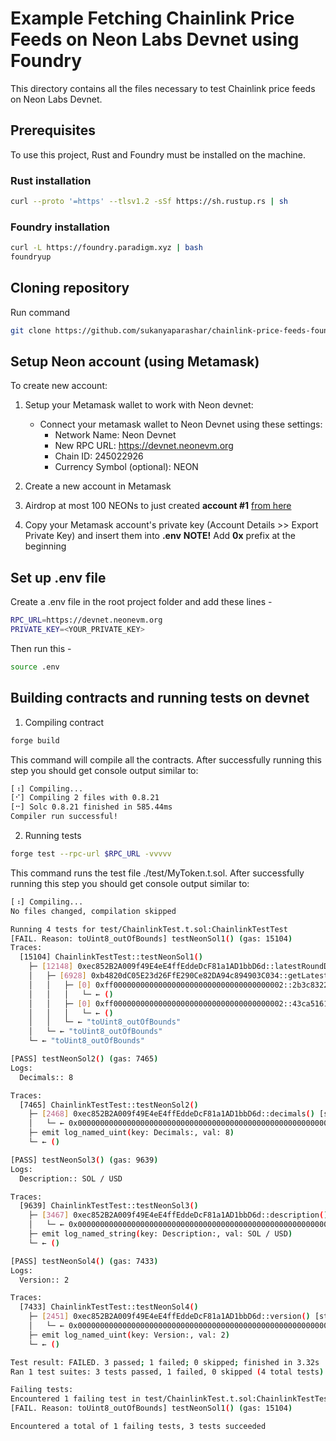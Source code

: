 # Example Fetching Chainlink Price Feeds on Neon Labs Devnet using Foundry

This directory contains all the files necessary to test Chainlink price feeds on Neon Labs Devnet.

## Prerequisites

To use this project, Rust and Foundry must be installed on the machine.

### Rust installation

```sh
curl --proto '=https' --tlsv1.2 -sSf https://sh.rustup.rs | sh
```

### Foundry installation

```sh
curl -L https://foundry.paradigm.xyz | bash
foundryup
```

## Cloning repository

Run command

```sh
git clone https://github.com/sukanyaparashar/chainlink-price-feeds-foundry.git
```

## Setup Neon account (using Metamask)

To create new account:

1. Setup your Metamask wallet to work with Neon devnet:

   - Connect your metamask wallet to Neon Devnet using these settings:
     - Network Name: Neon Devnet
     - New RPC URL: https://devnet.neonevm.org
     - Chain ID: 245022926
     - Currency Symbol (optional): NEON

2. Create a new account in Metamask
3. Airdrop at most 100 NEONs to just created **account #1** [from here](https://neonfaucet.org/)
4. Copy your Metamask account's private key (Account Details >> Export Private Key) and insert them into **.env**
   **NOTE!** Add **0x** prefix at the beginning

## Set up .env file

Create a .env file in the root project folder and add these lines -

```sh
RPC_URL=https://devnet.neonevm.org
PRIVATE_KEY=<YOUR_PRIVATE_KEY>
```

Then run this -

```sh
source .env
```

## Building contracts and running tests on devnet

1. Compiling contract

```sh
forge build
```

This command will compile all the contracts. After successfully running this step you should get console output similar to:

```sh
[⠰] Compiling...
[⠊] Compiling 2 files with 0.8.21
[⠒] Solc 0.8.21 finished in 585.44ms
Compiler run successful!
```

2. Running tests

```sh
forge test --rpc-url $RPC_URL -vvvvv
```

This command runs the test file ./test/MyToken.t.sol. After successfully running this step you should get console output similar to:

```sh
[⠰] Compiling...
No files changed, compilation skipped

Running 4 tests for test/ChainlinkTest.t.sol:ChainlinkTestTest
[FAIL. Reason: toUint8_outOfBounds] testNeonSol1() (gas: 15104)
Traces:
  [15104] ChainlinkTestTest::testNeonSol1()
    ├─ [12148] 0xec852B2A009f49E4eE4ffEddeDcF81a1AD1bbD6d::latestRoundData() [staticcall]
    │   ├─ [6928] 0xb4820dC05E23d26FfE290Ce82DA94c894903C034::getLatestRound(54711267442576681404593257684989943639952621180004110670920145519824699960726 [5.471e76]) [delegatecall]
    │   │   ├─ [0] 0xff00000000000000000000000000000000000002::2b3c8322(78f57ae1195e8c497a8be054ad52adf4c8976f8436732309e22af7067724ad96000000000000000000000000000000000000000000000000000000000000000800000000000000000000000000000000000000000000000000000000000000c0) [staticcall]
    │   │   │   └─ ← ()
    │   │   ├─ [0] 0xff00000000000000000000000000000000000002::43ca5161(78f57ae1195e8c497a8be054ad52adf4c8976f8436732309e22af7067724ad96000000000000000000000000000000000000000000000000000000000000000800000000000000000000000000000000000000000000000000000000000000c0) [staticcall]
    │   │   │   └─ ← ()
    │   │   └─ ← "toUint8_outOfBounds"
    │   └─ ← "toUint8_outOfBounds"
    └─ ← "toUint8_outOfBounds"

[PASS] testNeonSol2() (gas: 7465)
Logs:
  Decimals:: 8

Traces:
  [7465] ChainlinkTestTest::testNeonSol2()
    ├─ [2468] 0xec852B2A009f49E4eE4ffEddeDcF81a1AD1bbD6d::decimals() [staticcall]
    │   └─ ← 0x0000000000000000000000000000000000000000000000000000000000000008
    ├─ emit log_named_uint(key: Decimals:, val: 8)
    └─ ← ()

[PASS] testNeonSol3() (gas: 9639)
Logs:
  Description:: SOL / USD

Traces:
  [9639] ChainlinkTestTest::testNeonSol3()
    ├─ [3467] 0xec852B2A009f49E4eE4ffEddeDcF81a1AD1bbD6d::description() [staticcall]
    │   └─ ← 0x00000000000000000000000000000000000000000000000000000000000000200000000000000000000000000000000000000000000000000000000000000009534f4c202f205553440000000000000000000000000000000000000000000000
    ├─ emit log_named_string(key: Description:, val: SOL / USD)
    └─ ← ()

[PASS] testNeonSol4() (gas: 7433)
Logs:
  Version:: 2

Traces:
  [7433] ChainlinkTestTest::testNeonSol4()
    ├─ [2451] 0xec852B2A009f49E4eE4ffEddeDcF81a1AD1bbD6d::version() [staticcall]
    │   └─ ← 0x0000000000000000000000000000000000000000000000000000000000000002
    ├─ emit log_named_uint(key: Version:, val: 2)
    └─ ← ()

Test result: FAILED. 3 passed; 1 failed; 0 skipped; finished in 3.32s
Ran 1 test suites: 3 tests passed, 1 failed, 0 skipped (4 total tests)

Failing tests:
Encountered 1 failing test in test/ChainlinkTest.t.sol:ChainlinkTestTest
[FAIL. Reason: toUint8_outOfBounds] testNeonSol1() (gas: 15104)

Encountered a total of 1 failing tests, 3 tests succeeded
```
